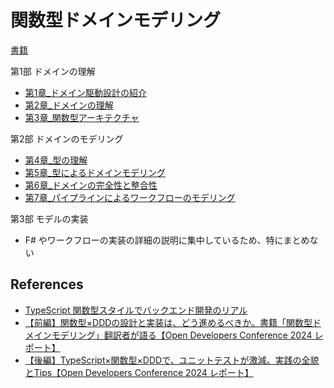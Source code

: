 # 関数型ドメインモデリング

[書籍](https://tatsu-zine.com/books/domain-modeling-made-functional)

第1部 ドメインの理解
- [第1章_ドメイン駆動設計の紹介](./01_Introduce_DDD.md)
- [第2章_ドメインの理解](./02_Understand_Domain.md)
- [第3章_関数型アーキテクチャ](./03_Functional_Architecture.md)

第2部 ドメインのモデリング
- [第4章_型の理解](./04_Understand_Type.md)
- [第5章_型によるドメインモデリング](./05_Domain_Modeling_with_Types.md)
- [第6章_ドメインの完全性と整合性](./06_Integrity_and_Consistency_of_Domain.md)
- [第7章_パイプラインによるワークフローのモデリング](./07_Modeling_of_Workflow_with_Pipeline.md)

第3部 モデルの実装

- F# やワークフローの実装の詳細の説明に集中しているため、特にまとめない


## References

- [TypeScript 関数型スタイルでバックエンド開発のリアル](https://speakerdeck.com/naoya/typescript-guan-shu-xing-sutairudebatukuendokai-fa-noriaru)
- [【前編】関数型×DDDの設計と実装は、どう進めるべきか。書籍「関数型ドメインモデリング」翻訳者が語る【Open Developers Conference 2024 レポート】](https://levtech.jp/media/article/column/detail_558/)
- [【後編】TypeScript×関数型×DDDで、ユニットテストが激減。実践の全貌とTips【Open Developers Conference 2024 レポート】](https://levtech.jp/media/article/column/detail_559/)
